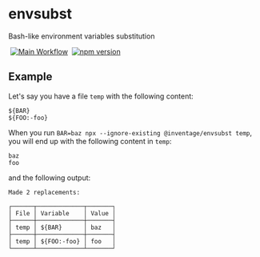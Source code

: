 # envsubst

Bash-like environment variables substitution

&nbsp;[![Main Workflow](https://img.shields.io/github/actions/workflow/status/inventage/envsubst/main.yml?branch=main&style=flat-square)](https://github.com/inventage/envsubst/actions?query=workflow%3A"Main+Workflow")
&nbsp;[![npm version](https://img.shields.io/npm/v/@inventage/envsubst?style=flat-square)](https://www.npmjs.com/package/@inventage/envsubst)

## Example

Let's say you have a file `temp` with the following content:

```
${BAR}
${FOO:-foo}
```

When you run `BAR=baz npx --ignore-existing @inventage/envsubst temp`, you will end up with the following content in `temp`:

```
baz
foo
```

and the following output:

```
Made 2 replacements:

┌──────┬─────────────┬───────┐
│ File │ Variable    │ Value │
├──────┼─────────────┼───────┤
│ temp │ ${BAR}      │ baz   │
├──────┼─────────────┼───────┤
│ temp │ ${FOO:-foo} │ foo   │
└──────┴─────────────┴───────┘
```
